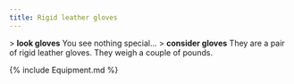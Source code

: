 ```yaml
---
title: Rigid leather gloves
---
```


\> **look gloves**
You see nothing special...
\> **consider gloves**
They are a pair of rigid leather gloves.
They weigh a couple of pounds.

{% include Equipment.md %}
